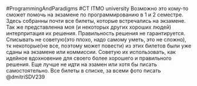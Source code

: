 #ProgrammingAndParadigms
#CT ITMO university Возможно это кому-то сможет помочь на экзамене по программированию в 1 и 2 семестре. 
Здесь собранны почти все билеты, которые встречались на экзамене. 
Так же представленна моя (и некоторых других хороших людей) интерпритация их решения. Правильность решения не гарантируется. 
Списывать не советую(это плохо, надо самому уметь, это не сложно), тк некоторые(не все, поэтому может повести) из этих билетов были уже сданы на экзамене или коммиссии. Советую их использовать, как идейное вдохновение для своего более хорошего и правильного решения. 
Еще лучше не идти на эзамен или хотя бы писать самостоятельно.
Все билеты в списке, за всеми фото писать @dmitriSDV239
